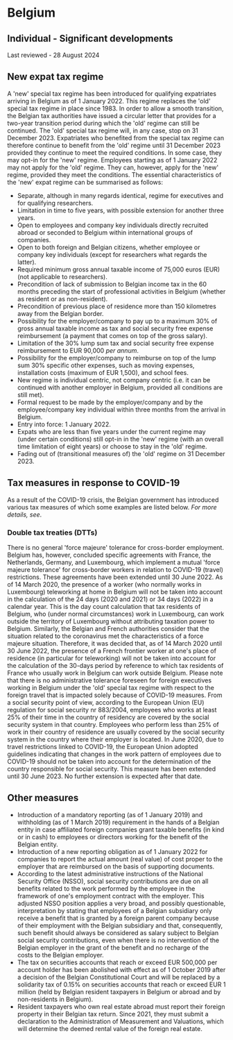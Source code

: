 # Belgium
## Individual - Significant developments
Last reviewed - 28 August 2024
## New expat tax regime
A 'new' special tax regime has been introduced for qualifying expatriates arriving in Belgium as of 1 January 2022. This regime replaces the 'old' special tax regime in place since 1983. In order to allow a smooth transition, the Belgian tax authorities have issued a circular letter that provides for a two-year transition period during which the 'old' regime can still be continued. The 'old' special tax regime will, in any case, stop on 31 December 2023. Expatriates who benefited from the special tax regime can therefore continue to benefit from the 'old' regime until 31 December 2023 provided they continue to meet the required conditions. In some case, they may opt-in for the 'new' regime. Employees starting as of 1 January 2022 may not apply for the 'old' regime. They can, however, apply for the 'new' regime, provided they meet the conditions. 
The essential characteristics of the 'new' expat regime can be summarised as follows:
  * Separate, although in many regards identical, regime for executives and for qualifying researchers.
  * Limitation in time to five years, with possible extension for another three years.
  * Open to employees and company key individuals directly recruited abroad or seconded to Belgium within international groups of companies.
  * Open to both foreign and Belgian citizens, whether employee or company key individuals (except for researchers what regards the latter).
  * Required minimum gross annual taxable income of 75,000 euros (EUR) (not applicable to researchers).
  * Precondition of lack of submission to Belgian income tax in the 60 months preceding the start of professional activities in Belgium (whether as resident or as non-resident).
  * Precondition of previous place of residence more than 150 kilometres away from the Belgian border.
  * Possibility for the employer/company to pay up to a maximum 30% of gross annual taxable income as tax and social security free expense reimbursement (a payment that comes on top of the gross salary).
  * Limitation of the 30% lump sum tax and social security free expense reimbursement to EUR 90,000 _per_ _annum_.
  * Possibility for the employer/company to reimburse on top of the lump sum 30% specific other expenses, such as moving expenses, installation costs (maximum of EUR 1,500), and school fees.
  * New regime is individual centric, not company centric (i.e. it can be continued with another employer in Belgium, provided all conditions are still met).
  * Formal request to be made by the employer/company and by the employee/company key individual within three months from the arrival in Belgium. 
  * Entry into force: 1 January 2022.
  * Expats who are less than five years under the current regime may (under certain conditions) still opt-in in the 'new' regime (with an overall time limitation of eight years) or choose to stay in the 'old' regime.
  * Fading out of (transitional measures of) the 'old' regime on 31 December 2023.


## Tax measures in response to COVID-19
As a result of the COVID-19 crisis, the Belgian government has introduced various tax measures of which some examples are listed below. _For more details, see_.
### Double tax treaties (DTTs)
There is no general 'force majeure' tolerance for cross-border employment.
Belgium has, however, concluded specific agreements with France, the Netherlands, Germany, and Luxembourg, which implement a mutual 'force majeure tolerance' for cross-border workers in relation to COVID-19 (travel) restrictions. These agreements have been extended until 30 June 2022. 
As of 14 March 2020, the presence of a worker (who normally works in Luxembourg) teleworking at home in Belgium will not be taken into account in the calculation of the 24 days (2020 and 2021) or 34 days (2022) in a calendar year. This is the day count calculation that tax residents of Belgium, who (under normal circumstances) work in Luxembourg, can work outside the territory of Luxembourg without attributing taxation power to Belgium.
Similarly, the Belgian and French authorities consider that the situation related to the coronavirus met the characteristics of a force majeure situation. Therefore, it was decided that, as of 14 March 2020 until 30 June 2022, the presence of a French frontier worker at one's place of residence (in particular for teleworking) will not be taken into account for the calculation of the 30-days period by reference to which tax residents of France who usually work in Belgium can work outside Belgium. 
Please note that there is no administrative tolerance foreseen for foreign executives working in Belgium under the 'old' special tax regime with respect to the foreign travel that is impacted solely because of COVID-19 measures. 
From a social security point of view, according to the European Union (EU) regulation for social security nr 883/2004, employees who works at least 25% of their time in the country of residency are covered by the social security system in that country. Employees who perform less than 25% of work in their country of residence are usually covered by the social security system in the country where their employer is located. In June 2020, due to travel restrictions linked to COVID-19, the European Union adopted guidelines indicating that changes in the work pattern of employees due to COVID-19 should not be taken into account for the determination of the country responsible for social security. This measure has been extended until 30 June 2023. No further extension is expected after that date.
## Other measures
  * Introduction of a mandatory reporting (as of 1 January 2019) and withholding (as of 1 March 2019) requirement in the hands of a Belgian entity in case affiliated foreign companies grant taxable benefits (in kind or in cash) to employees or directors working for the benefit of the Belgian entity. 
  * Introduction of a new reporting obligation as of 1 January 2022 for companies to report the actual amount (real value) of cost proper to the employer that are reimbursed on the basis of supporting documents.
  * According to the latest administrative instructions of the National Security Office (NSSO), social security contributions are due on all benefits related to the work performed by the employee in the framework of one's employment contract with the employer. This adjusted NSSO position applies a very broad, and possibly questionable, interpretation by stating that employees of a Belgian subsidiary only receive a benefit that is granted by a foreign parent company because of their employment with the Belgian subsidiary and that, consequently, such benefit should always be considered as salary subject to Belgian social security contributions, even when there is no intervention of the Belgian employer in the grant of the benefit and no recharge of the costs to the Belgian employer. 
  * The tax on securities accounts that reach or exceed EUR 500,000 per account holder has been abolished with effect as of 1 October 2019 after a decision of the Belgian Constitutional Court and will be replaced by a solidarity tax of 0.15% on securities accounts that reach or exceed EUR 1 million (held by Belgian resident taxpayers in Belgium or abroad and by non-residents in Belgium).
  * Resident taxpayers who own real estate abroad must report their foreign property in their Belgian tax return. Since 2021, they must submit a declaration to the Administration of Measurement and Valuations, which will determine the deemed rental value of the foreign real estate.


